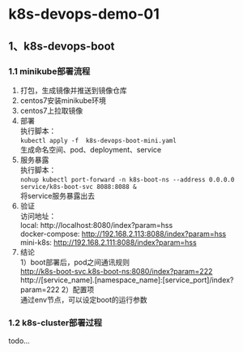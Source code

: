 # k8s-devops-demo-01
## 1、k8s-devops-boot
### 1.1 minikube部署流程
1. 打包，生成镜像并推送到镜像仓库
2. centos7安装minikube环境
3. centos7上拉取镜像
4. 部署  
执行脚本：  
``
kubectl apply -f  k8s-devops-boot-mini.yaml
``     
生成命名空间、pod、deployment、service
5. 服务暴露  
执行脚本：  
``
nohup kubectl port-forward -n k8s-boot-ns --address 0.0.0.0  service/k8s-boot-svc 8088:8088 &
``  
将service服务暴露出去  
6. 验证  
访问地址：  
local: http://localhost:8080/index?param=hss  
docker-compose: http://192.168.2.113:8088/index?param=hss  
mini-k8s: http://192.168.2.111:8088/index?param=hss
7. 结论  
1）boot部署后，pod之间通讯规则  
http://k8s-boot-svc.k8s-boot-ns:8080/index?param=222  
http://[service_name].[namespace_name]:[service_port]/index?param=222
2）配置项  
通过env节点，可以设定boot的运行参数
### 1.2 k8s-cluster部署过程
todo...